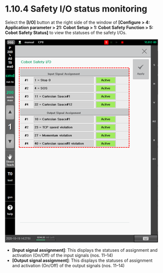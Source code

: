 # 1.10.4 Safety I/O status monitoring

Select the **\[I/O]** button at the right side of the window of **\[Configure > 4: Application parameter > 21: Cobot Setup > 1: Cobot Safety Function > 5: Cobot Safety Status]** to view the statuses of the safety I/Os.

![Figure 16 Safety conditions of the collaborative robot: Safety I/O](<../../_assets/image_25.png>)

* **\[Input signal assignment]**: This displays the statuses of assignment and activation (On/Off) of the input signals (nos. 11–14)
* **\[Output signal assignment]**: This displays the statuses of assignment and activation (On/Off) of the output signals (nos. 11–14)
